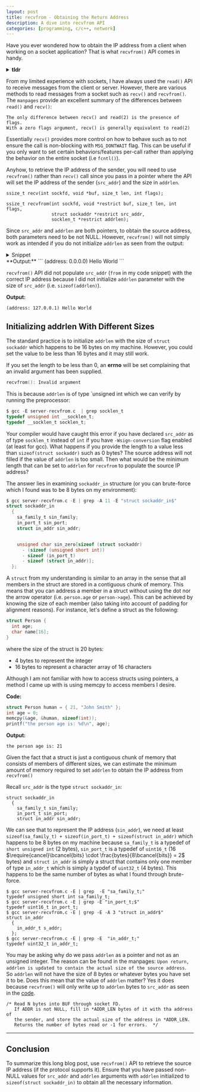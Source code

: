 ```yaml
---
layout: post
title: recvfrom - Obtaining the Return Address 
description: A dive into recvfrom API
categories: [programming, c/c++, network]
---
```


Have you ever wondered how to obtain the IP address from a client when working on 
a socket application? That is what `recvfrom()` API comes in handy.

<details>
<summary><b>tldr</b></summary>
<hr/>
<code class="highlighter-rouge">recvfrom()</code> requires <code class = "highlighter-rouge">src_addr</code> and <code class="highlighter-rouge">addrlen</code> to not be null and 
<b><code class="highlighter-rouge">addrlen</code></b> to be initialized with the size of `struct sockaddr`
<hr/>
</details>

From my limited experience with sockets, I have always used the `read()` API to receive 
messages from the client or server. However, there are various methods to read messages 
from a socket such as `recv()` and `recvfrom()`. The `manpages` provide an excellent 
summary of the differences between `read()` and `recv()`:

```
The only difference between recv() and read(2) is the presence of flags.
With a zero flags argument, recv() is generally equivalent to read(2)
```

Essentially `recv()` provides more control on how to behave such as to not ensure 
the call is non-blocking with `MSG_DONTWAIT` flag. This can be useful if you only 
want to set certain behaviors/features per-call rather than applying the behavior 
on the entire socket (i.e `fcntl()`).

Anyhow, to retrieve the IP address of the sender, you will need to use `recvfrom()` 
rather than `recv()` call since you pass in a pointer where the API will set the 
IP address of the sender (`src_addr`) and the size in `addrlen`.

```
ssize_t recv(int sockfd, void *buf, size_t len, int flags);

ssize_t recvfrom(int sockfd, void *restrict buf, size_t len, int flags,
                 struct sockaddr *restrict src_addr,
                 socklen_t *restrict addrlen);
```

Since `src_addr` and `addrlen` are both pointers, to obtain the source address, 
both parameters need to be not NULL. However, `recvfrom()` will not simply work 
as intended if you do not initialize `addrlen` as seen from the output:

<details>

<summary>Snippet</summary>
<code class="highlighter-rouge">printf("(address: %s) %s\n", inet_ntoa(from.sin_addr), buf);</code>
</details>
**Output:**
```
(address: 0.0.0.0) Hello World
```

`recvfrom()` API did not populate `src_addr` (`from` in my code snippet) with the correct IP address because I did 
not initialize `addrlen` parameter with the size of `src_addr` (i.e. `sizeof(addrlen)`).

**Output:**                                                 
```                                                                             
(address: 127.0.0.1) Hello World
```

## Initializing addrlen With Different Sizes

The standard practice is to initialize `addrlen` with the size of `struct sockaddr` which happens to be 16 bytes on my machine. 
However, you could set the value to be less than 16 bytes and it may still work. 

If you set the length to be less than 0, an **errno** will be set 
complaining that an invalid argument has been supplied.

```c
recvfrom(): Invalid argument
```

This is because `addrlen` is of type `unsigned int which we can verify by running the preprocessor:
```c
$ gcc -E server-recvfrom.c  | grep socklen_t
typedef unsigned int __socklen_t;
typedef __socklen_t socklen_t;
```

Your compiler would have caught this error if you have declared `src_addr` as of type `socklen_t` instead of `int` if you have `-Wsign-conversion` flag enabled (at least for gcc).
What happens if you provide the length to a value less than `sizeof(struct sockaddr)` such as 0 bytes? The source address will not filled if the value of `addrlen` is too small. 
Then what would be the minimum length that can be set to `addrlen` for `recvfrom` to populate the source IP address?

The answer lies in examining `sockaddr_in` structure (or you can brute-force which I found was to be 8 bytes on my environment):
```c
$ gcc server-recvfrom.c -E | grep -A 11 -E "struct sockaddr_in$"
struct sockaddr_in
  {
    sa_family_t sin_family;
    in_port_t sin_port;
    struct in_addr sin_addr;


    unsigned char sin_zero[sizeof (struct sockaddr)
      - (sizeof (unsigned short int))
      - sizeof (in_port_t)
      - sizeof (struct in_addr)];
  };
```

A `struct` from my understanding is similar to an array in the sense that all members in the struct 
are stored in a contiguous chunk of memory. This means that you can address a member in a struct 
without using the dot nor the arrow operator (i.e. `person.age` or `person->age`). This can be achieved 
by knowing the size of each member (also taking into account of padding for alignment reasons). For instance, 
let's define a struct as the following:

```c
struct Person {
  int age;
  char name[16];
}
```

where the size of the struct is 20 bytes:
* 4 bytes to represent the integer
* 16 bytes to represent a character array of 16 characters

Although I am not familiar with how to access structs using pointers, a method I 
came up with is using memcpy to access members I desire.

**Code:**
```c
struct Person human = { 21, "John Smith" };                                   
int age = 0;                                                                  
memcpy(&age, &human, sizeof(int));                                            
printf("the person age is: %d\n", age);  
```

**Output:**
```
the person age is: 21
```

Given the fact that a struct is just a contiguous chunk of memory that consists of 
members of different sizes, we can estimate the minimum amount of memory required 
to set `addrlen` to obtain the IP address from `recvfrom()`

Recall `src_addr` is the type `struct sockaddr_in`:
```
struct sockaddr_in                                                              
  {                                                                             
    sa_family_t sin_family;                                                     
    in_port_t sin_port;                                                         
    struct in_addr sin_addr;   
```

We can see that to represent the IP address (`sin_addr`), we need at least 
`sizeof(sa_family_t) + sizeof(in_port_t) + sizeof(struct in_addr)` which happens 
to be 8 bytes on my machine because `sa_family_t` is a typedef of `short unsigned int` (2 bytes), 
`sin_port_t` is a typedef of `uint16_t` (16 $\require{cancel}\bcancel{bits} \cdot \frac{bytes}{8\bcancel{bits}} = 2$ bytes) and 
`struct in_addr` is simply a struct that contains only one member of type `in_addr_t` which is simply a typdef of `uint32_t` 
(4 bytes). This happens to be the same number of bytes as what I found through brute-force.

```
$ gcc server-recvfrom.c -E | grep  -E "sa_family_t;"
typedef unsigned short int sa_family_t;
$ gcc server-recvfrom.c -E | grep -E "in_port_t;$"
typedef uint16_t in_port_t;
$ gcc server-recvfrom.c -E | grep -E -A 3 "struct in_addr$"
struct in_addr
  {
    in_addr_t s_addr;
  };
$ gcc server-recvfrom.c -E | grep -E  "in_addr_t;"
typedef uint32_t in_addr_t;
```

You may be asking why do we pass `addrlen` as a pointer and not as an unsigned integer. 
The reason can be found in the manpages: `Upon return, addrlen is updated to contain the actual size of the source address`. 
So `addrlen` will not have the size of 8 bytes or whatever bytes you have set it to be. 
Does this mean that the value of `addrlen` matter? Yes it does because `recvfrom()` will 
only write up to `addrlen` bytes to `src_addr` as seen in the [code](https://elixir.bootlin.com/glibc/latest/source/sysdeps/mach/hurd/recvfrom.c#L31).

```
/* Read N bytes into BUF through socket FD.
   If ADDR is not NULL, fill in *ADDR_LEN bytes of it with tha address of
   the sender, and store the actual size of the address in *ADDR_LEN.
   Returns the number of bytes read or -1 for errors.  */
```

---

## Conclusion

To summarize this long blog post, use `recvfrom()` API to retrieve the source IP address (if the protocol supports it). 
Ensure that you have passed non-NULL values for `src_addr` and `addrlen` arguments with `addrlen` initialized to 
`sizeof(struct sockaddr_in)` to obtain all the necessary information.

<script src="https://gist.github.com/zakuArbor/7b46dba0eff54085ddbaafe12d278562.js"></script>
